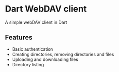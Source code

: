 # Dart WebDAV client

A simple webDAV client in Dart

## Features
* Basic authentication
* Creating directories, removing directories and files
* Uploading and downloading files
* Directory listing

